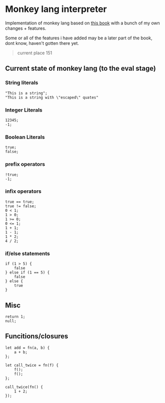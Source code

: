 # Monkey lang interpreter

Implementation of monkey lang based on [this book](https://interpreterbook.com/) with a bunch of my own changes + features.

Some or all of the features i have added may be a later part of the book, dont know, haven't gotten there yet.

> current place 151

## Current state of monkey lang (to the eval stage)

### String literals
```
"This is a string";
"This is a string with \"escaped\" quates"
```

### Integer Literals
```
12345;
-1;
```

### Boolean Literals
```
true;
false;
```

### prefix operators
```
!true;
-1;
```

### infix operators
```
true == true;
true != false;
0 < 1;
1 > 0;
1 >= 0;
0 <= 1;
1 + 1;
1 - 1;
1 * 2;
4 / 2;
```

### if/else statements
```
if (1 > 5) {
    false
} else if (1 == 5) {
    false
} else {
    true
}
```

## Misc
```
return 1;
null;
```

## Funcitions/closures
```
let add = fn(a, b) {
    a + b;
};

let call_twice = fn(f) {
    f();
    f();
};

call_twice(fn() {
    1 + 2;
});
```
